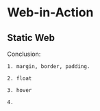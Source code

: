 # Web-in-Action
## Static Web

Conclusion:

	1. margin, border, padding.
	
	2. float
	
	3. hover
	
	4. 
